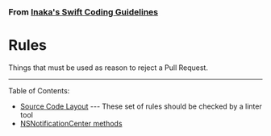 ### From [Inaka's Swift Coding Guidelines](https://github.com/inaka/swift_guidelines)

Rules
=====

Things that must be used as reason to reject a Pull Request.

***

Table of Contents:
* [Source Code Layout](/linting.md) --- These set of rules should be checked by a linter tool
* [NSNotificationCenter methods](notification-center-methods.md) 